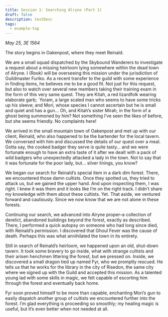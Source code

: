 ```yaml
---
title: Session 1: Searching Alryne (Part 1)
draft: false
description: testDesc
tags:
  - example-tag
---
```


*May 25, 3E 1564*

The story begins in Oakenpost, where they meet Reinald.

<p class="rook">We are a small squad dispatched by the Skybound Wanderers to investigate a request about a missing heirloom lying somewhere within the dead town of Alryne. I (Rook) will be overseeing this mission under the jurisdiction of Guildmaster Furiko. As a recent transfer to the guild with some experience in finding items, he believes me to be a good fit. Not just for this request, but also to watch over several new members taking their training exam in the form of this very same quest. They are Kitah, a red lizardfolk wearing elaborate garb;  Yoram, a large scaled man who seems to have some tricks up his sleeve; and Mori, whose species I cannot ascertain but he is small and quiet and has a gun… Oh, and Kitah’s sister Mirah, in the form of a ghost being summoned by him? Not something I’ve seen the likes of before, but she seems friendly. No complaints here!</p>  

<p class="kitah">We arrived in the small mountain town of Oakenpost and met up with our client, Reinald, who also happened to be the bartender for the local tavern. We conversed with him and discussed the details of our quest over a meal. Gotta say, the cooked badger they serve is quite tasty… and we were fortunate enough to have an extra taste of it after we dealt with a pack of wild badgers who unexpectedly attacked a lady in the town. Not to say that it was fortunate for the poor lady, but… silver linings, you know?</p>

  

<p class="mori">We began our search for Reinald’s special item in a dark dim forest. There, we encountered those damn cultists. Once they spotted us, they tried to attack us, but we gained the upper hand. And upon inspecting them, I was right. I knew it was them and it looks like I’m on the right track. I didn’t share my knowledge with them about these cultists. Yet. That aside, we ventured forward and cautiously. Since we now know that we are not alone in these forests.</p>

  

<p class="rook">Continuing our search, we advanced into Alryne proper–a collection of derelict, abandoned buildings beyond the forest, exactly as described. There, I performed a quick autopsy on someone who had long since died, with Reinald’s permission. I discovered that Ghoul Fever was the cause of death. Perhaps this was what annihilated the town in its entirety.</p>

  

<p class="rook">Still in search of Reinald’s heirloom, we happened upon an old, shut-down tavern. It took some bravery to go inside, what with strange cultists and their arisen henchmen littering the forest, but we pressed on. Inside, we discovered a small dragon tied up named Fyr, who we promptly rescued. He tells us that he works for the library in the city of Risedon, the same city where we signed up with the Guild and accepted this mission. As a talented young lad with some skills in magic, we felt capable of escorting him through the forest and eventually back home.</p>

  

<p class="rook">Fyr soon proved himself to be more than capable, enchanting Mori’s gun to easily dispatch another group of cultists we encountered further into the forest. I’m glad everything is proceeding so smoothly; my healing magic is useful, but it’s even better when not needed at all.</p>